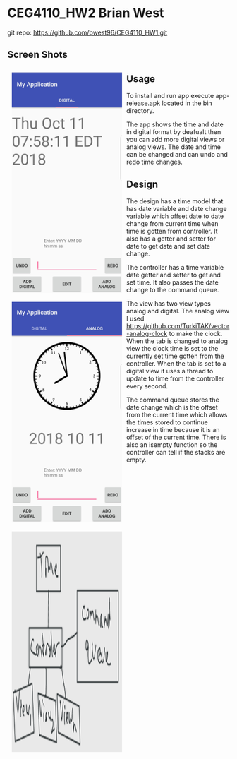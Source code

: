 # CEG4110_HW2 Brian West
git repo: https://github.com/bwest96/CEG4110_HW1.git
## Screen Shots
<img src="https://github.com/bwest96/CEG4110_HW2/blob/master/Screenshots/SmartSelect_20181011-075821_My%20Application.jpg" align="left" width="250" height= "500" hspace="10" vspace="10"></a>
<img src="https://github.com/bwest96/CEG4110_HW2/blob/master/Screenshots/SmartSelect_20181011-075859_My%20Application.jpg" align="left" width="250" height= "500" hspace="10" vspace="10"></a>


## Usage
To install and run app execute app-release.apk located in the bin directory.

The app shows the time and date in digital format by deafualt then you can add more digital views or analog views. The date and time can be changed and can undo and redo time changes.
 

## Design
<img src="https://github.com/bwest96/CEG4110_HW2/blob/master/Screenshots/diagram.png" align="left" width="250" height= "500" hspace="10" vspace="10"></a>
The design has a time model that has date variable and date change variable which offset date to date change from current time when time is gotten from controller. It also has a getter and setter for date to get date and set date change.

The controller has a time variable date getter and setter to get and set time. It also passes the date change to the command queue.

The view has two view types analog and digital. The analog view I used https://github.com/TurkiTAK/vector-analog-clock to make the clock. When the tab is changed to analog view the clock time is set to the currently set time gotten from the controller. When the tab is set to a digital view it uses a thread to update to time from the controller every second.

The command queue stores the date change which is the offset from the current time which allows the times stored to continue increase in time because it is an offset of the current time. There is also an isempty function so the controller can tell if the stacks are empty.
